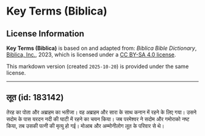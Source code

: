 # Key Terms (Biblica)

## License Information

**Key Terms (Biblica)** is based on and adapted from: _Biblica Bible Dictionary_, [Biblica, Inc.](https://www.biblica.com/), 2023, which is licensed under a [CC BY-SA 4.0 license](https://creativecommons.org/licenses/by-sa/4.0/legalcode.en).

This markdown version (created `2025-10-20`) is provided under the same license.



--------------------------------

## लूत (id: 183142)

तेरह का पोता और अब्राहम का भतीजा। वह अब्राहम और सारा के साथ कनान में रहने के लिए गया। उसने सदोम के पास यरदन नदी की घाटी में रहने का चयन किया। जब परमेश्वर ने सदोम और गमोराको नष्ट किया, तब उसकी पत्नी की मृत्यु हो गई। मोआब और अम्मोनीलोग लूत के परिवार से थे।


